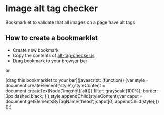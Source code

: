 # Image alt tag checker
Bookmarklet to validate that all images on a page have alt tags

## How to create a bookmarklet

- Create new bookmark
- Copy the contents of [alt-tag-checker.js](alt-tag-checker.js) 
- Drag bookmark to your browser bar

or

[drag this bookmarklet to your bar](javascript: (function() {var style = document.createElement('style'),styleContent = document.createTextNode('img:not([alt]){ filter: grayscale(100%); border: 3px dashed black; }');style.appendChild(styleContent);var caput = document.getElementsByTagName('head');caput[0].appendChild(style);})();)
